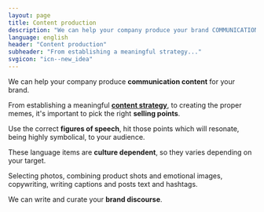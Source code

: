 ```yaml
---
layout: page
title: Content production
description: "We can help your company produce your brand COMMUNICATION CONTENT. From establishing a meaningful content strategy, to creating the proper memes. Selecting photos, combining product shots and emotional images, copywriting, writing captions and posts text."
language: english
header: "Content production"
subheader: "From establishing a meaningful strategy..."
svgicon: "icn--new_idea"
---
```

We can help your company produce **communication content** for your brand.

From establishing a meaningful **[content strategy](https://en.wikipedia.org/wiki/Content_strategy)**, to creating the proper memes, it's important to pick the right **selling points**.

Use the correct **figures of speech**, hit those points which will resonate, being highly symbolical, to your audience.

These language items are **culture dependent**, so they varies depending on your target.

Selecting photos, combining product shots and emotional images, copywriting, writing captions and posts text and hashtags.

We can write and curate your **brand discourse**.
